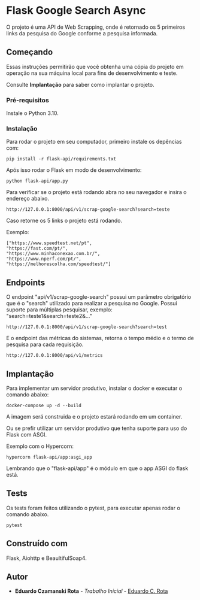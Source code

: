 # Flask Google Search Async

O projeto é uma API de Web Scrapping, onde é retornado os 5 primeiros links da pesquisa do Google conforme a pesquisa informada.

## Começando

Essas instruções permitirão que você obtenha uma cópia do projeto em operação na sua máquina local para fins de desenvolvimento e teste.

Consulte **Implantação** para saber como implantar o projeto.

### Pré-requisitos

Instale o Python 3.10.


### Instalação

Para rodar o projeto em seu computador, primeiro instale os depências com:

```
pip install -r flask-api/requirements.txt
```

Após isso rodar o Flask em modo de desenvolvimento:

```
python flask-api/app.py
```

Para verificar se o projeto está rodando abra no seu navegador e insira o endereço abaixo.

```
http://127.0.0.1:8000/api/v1/scrap-google-search?search=teste
```

Caso retorne os 5 links o projeto está rodando.

Exemplo:
```
["https://www.speedtest.net/pt",
"https://fast.com/pt/",
"https://www.minhaconexao.com.br/",
"https://www.nperf.com/pt/",
"https://melhorescolha.com/speedtest/"]
```

## Endpoints
O endpoint "api/v1/scrap-google-search" possui um parâmetro obrigatório que é o "search" utilizado para realizar a pesquisa no Google.
Possui suporte para múltiplas pesquisar, exemplo: "search=teste1&search=teste2&..."

```
http://127.0.0.1:8000/api/v1/scrap-google-search?search=test
```

E o endpoint das métricas do sistemas, retorna o tempo médio e o termo de pesquisa para cada requisição.
```
http://127.0.0.1:8000/api/v1/metrics
```

## Implantação

Para implementar um servidor produtivo, instalar o docker e executar o comando abaixo:

```
docker-compose up -d --build
```

A imagem será construida e o projeto estará rodando em um container.

Ou se prefir utilizar um servidor produtivo que tenha suporte para uso do Flask com ASGI.

Exemplo com o Hypercorn:

```
hypercorn flask-api/app:asgi_app
```

Lembrando que o "flask-api/app" é o módulo em que o app ASGI do flask está.

## Tests

Os tests foram feitos utilizando o pytest, para executar apenas rodar o comando abaixo.

```
pytest
```



## Construído com

Flask, Aiohttp e BeaultifulSoap4.


## Autor

* **Eduardo Czamanski Rota** - *Trabalho Inicial* - [Eduardo C. Rota](https://github.com/quesmues)
